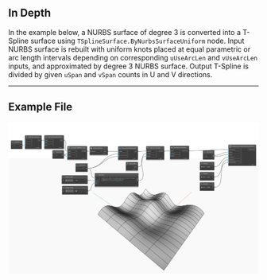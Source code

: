 ## In Depth

In the example below, a NURBS surface of degree 3 is converted into a T-Spline surface using `TSplineSurface.ByNurbsSurfaceUniform` node. Input NURBS surface is rebuilt with uniform knots placed at equal parametric or arc length intervals depending on corresponding `uUseArcLen` and `vUseArcLen` inputs, and approximated by degree 3 NURBS surface. Output T-Spline is divided by given `uSpan` and `vSpan` counts in U and V directions. 
___
## Example File

![Example](./Autodesk.DesignScript.Geometry.TSpline.TSplineSurface.ByNurbsSurfaceUniform_img.jpg)
